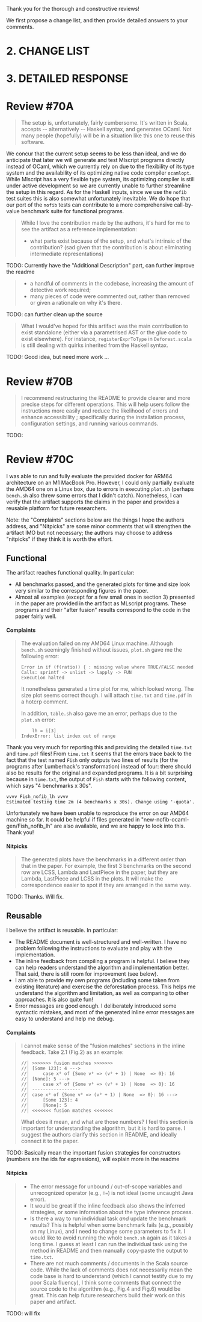 
Thank you for the thorough and constructive reviews!

We first propose a change list, and then provide detailed answers to your comments.


# **2. CHANGE LIST**



# **3. DETAILED RESPONSE**



# Review #70A

> The setup is, unfortunately, fairly cumbersome. It's written in Scala, accepts -- alternatively -- Haskell syntax, and generates OCaml. Not many people (hopefully) will be in a situation like this one to reuse this software.

We concur that the current setup seems to be less than ideal, and we do anticipate that later
we will generate and test Mlscript programs directly instead of OCaml, which we currently rely on due to
the flexibility of its type system and the availability of its optimizing native code compiler `ocamlopt`.
While Mlscript has a very flexible type system, its optimizing compiler is still under active development so
we are currently unable to further streamline the setup in this regard.
As for the Haskell inputs, since we use the `nofib` test suites this is also somewhat unfortunately inevitable.
We do hope that our port of the `nofib` tests can contribute to a more comprehensive call-by-value benchmark suite for functional programs.

> While I love the contribution made by the authors, it's hard for me to see the artifact as a reference implementation: 
>  - what parts exist because of the setup, and what's intrinsic of the contribution? (sad given that the contribution is about eliminating intermediate representations)

TODO: Currently have the "Additional Description" part, can further improve the readme

>  - a handful of comments in the codebase, increasing the amount of detective work required;
>  - many pieces of code were commented out, rather than removed or given a rationale on why it's there.

TODO: can further clean up the source

> What I would've hoped for this artifact was the main contribution to exist standalone (either via a parametrised AST or the glue code to exist elsewhere).  For instance, `registerExprToType` in `Deforest.scala` is still dealing with quirks inherited from the Haskell syntax.

TODO: Good idea, but need more work ...



# Review #70B

> I recommend restructuring the README to provide clearer and more precise steps for different operations. This will help users follow the instructions more easily and reduce the likelihood of errors and enhance accessibility ; specifically during the installation process, configuration settings, and running various commands.

TODO:




# Review #70C

I was able to run and fully evaluate the provided docker for ARM64 architecture on an M1 MacBook Pro. However, I could only partially evaluate the AMD64 one on a Linux box, due to errors in executing `plot.sh` (perhaps `bench.sh` also threw some errors that I didn't catch). Nonetheless, I can verify that the artifact supports the claims in the paper and provides a reusable platform for future researchers.

Note: the "Complaints" sections below are the things I hope the authors address, and "Nitpicks" are some minor comments that will strengthen the artifact IMO but not necessary; the authors may choose to address "nitpicks" if they think it is worth the effort.

## Functional

The artifact reaches functional quality. In particular:

- All benchmarks passed, and the generated plots for time and size look very similar to the corresponding figures in the paper.
- Almost all examples (except for a few small ones in section 3) presented in the paper are provided in the artifact as MLscript programs. These programs and their "after fusion" results correspond to the code in the paper fairly well.

#### Complaints

> The evaluation failed on my AMD64 Linux machine. Although `bench.sh` seemingly finished without issues, `plot.sh` gave me the following error:
> ```
> Error in if (f(ratio)) { : missing value where TRUE/FALSE needed
> Calls: sprintf -> unlist -> lapply -> FUN
> Execution halted
> ```
> 
> It nonetheless generated a time plot for me, which looked wrong. The size plot seems correct though. I will attach `time.txt` and `time.pdf` in a hotcrp comment.
> 
> In addition, `table.sh` also gave me an error, perhaps due to the `plot.sh` error:
> ```
>     lh = i[3]
> IndexError: list index out of range
> ```

Thank you very much for reporting this and providing the detailed `time.txt` and `time.pdf` files!
From `time.txt` it seems that the errors trace back to the fact that the test named `Fish` only
outputs two lines of results (for the programs after Lumberhack's transformation) instead of four: there should also be results for the
original and expanded programs.
It is a bit surprising because in `time.txt`, the output of `Fish` starts with
the following content, which says "4 benchmarks x 30s".

```
vvvv Fish_nofib_lh vvvv
Estimated testing time 2m (4 benchmarks x 30s). Change using '-quota'.
```

Unfortunately we have been unable to reproduce the error on our AMD64 machine so far.
It could be helpful if files generated in "new-nofib-ocaml-gen/Fish_nofib_lh" are also available,
and we are happy to look into this. Thank you!


#### Nitpicks

> The generated plots have the benchmarks in a different order than that in the paper. For example, the first 3 benchmarks on the second row are LCSS, Lambda and LastPiece in the paper, but they are Lambda, LastPiece and LCSS in the plots. It will make the correspondence easier to spot if they are arranged in the same way.

TODO: Thanks. Will fix.


## Reusable

I believe the artifact is reusable. In particular:

- The README document is well-structured and well-written. I have no problem following the instructions to evaluate and play with the implementation.
- The inline feedback from compiling a program is helpful. I believe they can help readers understand the algorithm and implementation better. That said, there is still room for improvement (see below).
- I am able to provide my own programs (including some taken from existing literature) and exercise the deforestation process. This helps me understand the algorithm and limitation, as well as comparing to other approaches. It is also quite fun!
- Error messages are good enough. I deliberately introduced some syntactic mistakes, and most of the generated inline error messages are easy to understand and help me debug.


#### Complaints

> I cannot make sense of the "fusion matches" sections in the inline feedback. Take 2.1 (Fig.2) as an example:
> 
> ```
> //│ >>>>>>> fusion matches >>>>>>>
> //│ [Some 123]: 4 --->
> //│     case x⁰ of {Some v⁰ => (v⁰ + 1) | None  => 0}: 16
> //│ [None]: 5 --->
> //│     case x⁰ of {Some v⁰ => (v⁰ + 1) | None  => 0}: 16
> //│ ------------------
> //│ case x⁰ of {Some v⁰ => (v⁰ + 1) | None  => 0}: 16 --->
> //│     [Some 123]: 4
> //│     [None]: 5
> //│ <<<<<<< fusion matches <<<<<<<
> ```
> 
> What does it mean, and what are those numbers? I feel this section is important for understanding the algorithm, but it is hard to parse. I suggest the authors clarify this section in README, and ideally connect it to the paper.

TODO: Basically mean the important fusion strategies for constructors (numbers are the ids for expressions),
will explain more in the readme


#### Nitpicks

> - The error message for unbound / out-of-scope variables and unrecognized operator (e.g., `!=`) is not ideal (some uncaught Java error).
> - It would be great if the inline feedback also shows the inferred strategies, or some information about the type inference process.
> - Is there a way to run individual task *and* update the benchmark results? This is helpful when some benchmark fails (e.g., possibly on my Linux), and I need to change some parameters to fix it. I would like to avoid running the whole `bench.sh` again as it takes a long time. I guess at least I can run the individual task using the method in README and then manually copy-paste the output to `time.txt`.
> - There are not much comments / documents in the Scala source code. While the lack of comments does not necessarily mean the code base is hard to understand (which I cannot testify due to my poor Scala fluency), I think some comments that connect the source code to the algorithm (e.g., Fig.4 and Fig.6) would be great. This can help future researchers build their work on this paper and artifact.

TODO: will fix
